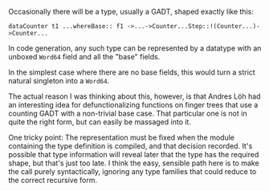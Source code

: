 
Occasionally there will be a type, usually a GADT, shaped exactly like this:

```
dataCounter t1 ...whereBase:: f1 ->...->Counter...Step::!(Counter...)->Counter...
```


In code generation, any such type can be represented by a datatype with an unboxed `Word64` field and all the "base" fields.


In the simplest case where there are no base fields, this would turn a strict natural singleton into a `Word64`.


The actual reason I was thinking about this, however, is that Andres Löh had an interesting idea for defunctionalizing functions on finger trees that use a counting GADT with a non-trivial base case. That particular one is not in quite the right form, but can easily be massaged into it.


One tricky point: The representation must be fixed when the module containing the type definition is compiled, and that decision recorded. It's possible that type information will reveal later that the type has the required shape, but that's just too late. I think the easy, sensible path here is to make the call purely syntactically, ignoring any type families that could reduce to the correct recursive form.
